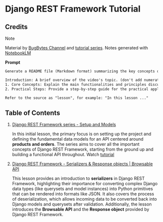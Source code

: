 # Django REST Framework Tutorial

## Credits

> [!NOTE]
> Material by [BugBytes Channel](https://www.youtube.com/@bugbytes3923) and [tutorial series](https://www.youtube.com/watch?v=6AEvlNgRPNc&list=PL-2EBeDYMIbTLulc9FSoAXhbmXpLq2l5t).
> Notes generated with [NotebookLM](https://notebooklm.google)

**Prompt**

```txt
Generate a README file (Markdown format) summarizing the key concepts of the source video. Include the following sections:

Introduction: A brief overview of the video's topic. (don't add numeration for this section)
1. Core Concepts: Explain the main functionalities and principles discussed.
2. Practical Steps: Provide a step-by-step guide for the practical application of the concepts in the video. For each step, clearly explain the action and include the corresponding code block (if any) directly after the step description. (not required to put "action" or "code" subtitle)

Refer to the source as "lesson", for example: "In this lesson ..."
```

## Table of Contents

1. [Django REST Framework series - Setup and Models](./notes/lesson-01.md)

   In this initial lesson, the primary focus is on setting up the project and defining the fundamental data models for an API centered around **products and orders**. The series aims to cover all the important concepts of Django REST Framework, starting from the ground up and building a functional API throughout. Watch [tutorial](https://youtu.be/6AEvlNgRPNc?si=YBnUAiGHIXL3mndx)

2. [Django REST Framework - Serializers & Response objects | Browsable API](./notes/lesson-02.md)

   This lesson provides an introduction to **serializers** in Django REST Framework, highlighting their importance for converting complex Django data types (like querysets and model instances) into Python primitives that can be rendered into formats like JSON. It also covers the process of deserialization, which allows incoming data to be converted back into Django models and querysets after validation. Additionally, the lesson introduces the **Browsable API** and the **Response object** provided by Django REST Framework.
